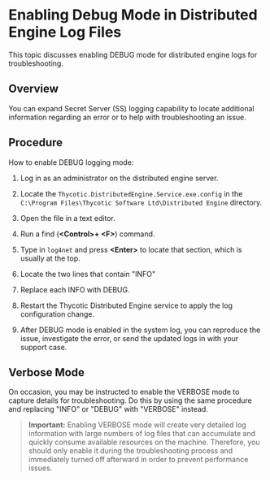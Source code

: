 [title]: # (Enabling Debug Mode in Distributed Engine Log Files)
[tags]: # (Events, Alerts, debug mode, distributed engine, distributed engine logs)
[priority]: # (1000)

# Enabling Debug Mode in Distributed Engine Log Files

This topic discusses enabling DEBUG mode for distributed engine logs for troubleshooting.

## Overview

You can expand Secret Server (SS) logging capability to locate additional information regarding an error or to help with troubleshooting an issue.

## Procedure

How to enable DEBUG logging mode:

1. Log in as an administrator on the distributed engine server.

1. Locate the `Thycotic.DistributedEngine.Service.exe.config` in the `C:\Program Files\Thycotic Software Ltd\Distributed Engine` directory.

1.  Open the file in a text editor.

1. Run a find (**\<Control\>+ \<F\>**) command.

1. Type in `log4net` and press **\<Enter\>** to locate that section, which is usually at the top.

1. Locate the two lines that contain "INFO"

1. Replace each INFO with DEBUG.

1. Restart the Thycotic Distributed Engine service to apply the log configuration change.

1. After DEBUG mode is enabled in the system log, you can reproduce the issue, investigate the error, or send the updated logs in with your support case.

## Verbose Mode

On occasion, you may be instructed to enable the VERBOSE mode to capture details for troubleshooting. Do this by using the same procedure and replacing "INFO" or "DEBUG" with "VERBOSE" instead.

> **Important:** Enabling VERBOSE mode will create very detailed log information with large numbers of log files that can accumulate and quickly consume available resources on the machine. Therefore, you should only enable it during the troubleshooting process and immediately turned off afterward in order to prevent performance issues.